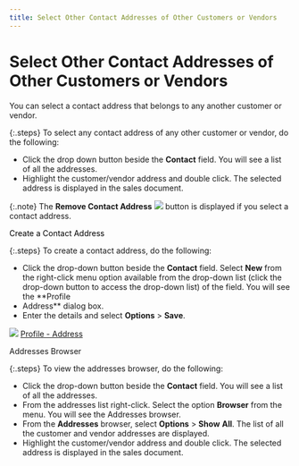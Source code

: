 ```yaml
---
title: Select Other Contact Addresses of Other Customers or Vendors
---
```


# Select Other Contact Addresses of Other Customers or Vendors


You can select a contact address that belongs to any another customer  or vendor.


{:.steps}
To select any contact address of any other customer or vendor,  do the following:

- Click the drop  down button beside the **Contact**  field. You will see a list of all the addresses.
- Highlight the  customer/vendor address and double click. The selected address is displayed  in the sales document.



{:.note}
The **Remove Contact 
 Address** ![]({{site.sp_baseurl}}/img/sales_remove_contact_address_icon.gif) button is displayed if you select a contact  address.


<font style="color: #000000;" color="#000000">Create a Contact Address </font>


{:.steps}
To create a contact address, do the following:

- Click the drop-down  button beside the **Contact** field.  Select **New** from the right-click  menu option available from the drop-down list (click the drop-down button  to access the drop-down list) of the field. You will see the **Profile 
 - Address** dialog box.
- Enter the details  and select **Options** > **Save**.



![]({{site.sp_baseurl}}/img/lens.gif) [Profile  - Address]({{site.mc_chm}}/creating-a-customer/the-customer-profile-addresses/the-address-profile/the_address_profile.html)


Addresses Browser


{:.steps}
To view the addresses browser, do the following:

- Click the drop-down  button beside the **Contact** field.  You will see a list of all the addresses.
- From the addresses  list right-click. Select the option **Browser**  from the menu. You will see the Addresses browser.
- From the **Addresses** browser, select **Options**  > **Show** **All**.  The list of all the customer and vendor addresses are displayed.
- Highlight the  customer/vendor address and double click. The selected address is displayed  in the sales document.

